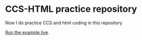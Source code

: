 # CCS-HTML practice repository
Now I do practice CCS and html coding in this repository

[Run the example live](http://mdn.github.io/beginner-html-site-styled/).
